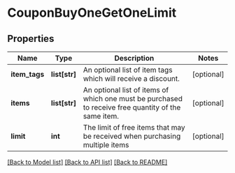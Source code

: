 # CouponBuyOneGetOneLimit

## Properties
Name | Type | Description | Notes
------------ | ------------- | ------------- | -------------
**item_tags** | **list[str]** | An optional list of item tags which will receive a discount. | [optional] 
**items** | **list[str]** | An optional list of items of which one must be purchased to receive free quantity of the same item. | [optional] 
**limit** | **int** | The limit of free items that may be received when purchasing multiple items | [optional] 

[[Back to Model list]](../README.md#documentation-for-models) [[Back to API list]](../README.md#documentation-for-api-endpoints) [[Back to README]](../README.md)



